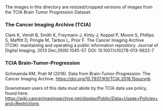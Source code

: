 The images in this directory are resized/cropped versions of images from the TCIA Brain Tumor Progression Dataset:

### The Cancer Imaging Archive (TCIA)
Clark K, Vendt B, Smith K, Freymann J, Kirby J, Koppel P, Moore S, Phillips S, Maffitt D, Pringle M, Tarbox L, Prior F. The Cancer Imaging Archive (TCIA): maintaining and operating a public information repository. Journal of Digital Imaging. 2013 Dec;26(6):1045-57. DOI: 10.1007/s10278-013-9622-7

### TCIA Brain-Tumor-Progression
Schmainda KM, Prah M (2018). Data from Brain-Tumor-Progression. The Cancer Imaging Archive. https://doi.org/10.7937/K9/TCIA.2018.15quzvnb 

Downstream users of this data must abide by the TCIA data use policy, found here: https://wiki.cancerimagingarchive.net/display/Public/Data+Usage+Policies+and+Restrictions


